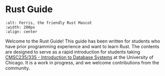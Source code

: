 # Rust Guide


```{image} ferris.png
:alt: Ferris, the friendly Rust Mascot
:width: 200px
:align: center
```

Welcome to the Rust Guide! This guide has been written for students who have 
prior programming experience and want to learn Rust. The contents are designed 
to serve as a rapid introduction for students taking 
[CMSC235/335 - Introduction to Database Systems](https://canvas.uchicago.edu/courses/55320) 
at the University of Chicago. It is a work in progress, and we welcome contributions 
from the community.
